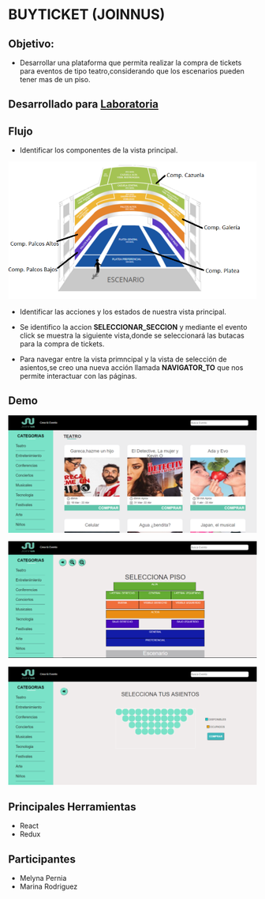 # BUYTICKET (JOINNUS)

## Objetivo:

- Desarrollar una plataforma que permita realizar la compra de tickets  para eventos de tipo teatro,considerando que los escenarios pueden tener mas de un piso.

## Desarrollado para [Laboratoria](http://laboratoria.la)
## Flujo

- Identificar los componentes de la vista principal.

![component](componentes.png)

- Identificar las acciones y los estados de nuestra vista principal.

- Se identifico la accion **SELECCIONAR_SECCION** y mediante el evento click se muestra la siguiente vista,donde se seleccionará las butacas para la compra de tickets.

- Para navegar entre la vista primncipal y la vista de selección de asientos,se creo una nueva acción llamada **NAVIGATOR_TO** que nos permite interactuar con las páginas.


## Demo

![vista1](vista1.PNG)

![vista2](vista2.PNG)

![vista3](vista3.png)

## Principales Herramientas
- React
- Redux

## Participantes
- Melyna Pernia
- Marina Rodriguez